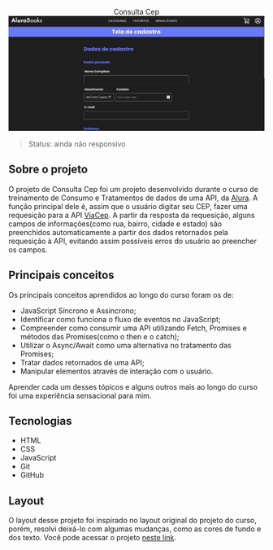 <p align="center">
  Consulta Cep
  <img src="img/preview.JPG">
</p>

>Status: ainda não responsivo

## Sobre o projeto
O projeto de Consulta Cep foi um projeto desenvolvido durante o curso de treinamento de Consumo e Tratamentos de dados de uma API, da [Alura](https://www.alura.com.br/). 
A função principal dele é, assim que o usuário digitar seu CEP, fazer uma requesição para a API [ViaCep](https://viacep.com.br/). A partir da resposta da requesição, alguns campos de informações(como rua, bairro, cidade e estado) são preenchidos automaticamente a partir dos dados retornados pela requesição à API, evitando assim possíveis erros do usuário ao preencher os campos.

## Principais conceitos
Os principais conceitos aprendidos ao longo do curso foram os de:

- JavaScript Síncrono e Assíncrono;
- Identificar como funciona o fluxo de eventos no JavaScript;
- Compreender como consumir uma API utilizando Fetch, Promises e métodos das Promises(como o then e o catch);
- Utilizar o Async/Await como uma alternativa no tratamento das Promises;
- Tratar dados retornados de uma API;
- Manipular elementos através de interação com o usuário.

Aprender cada um desses tópicos e alguns outros mais ao longo do curso foi uma experiência sensacional para mim.

## Tecnologias

- HTML
- CSS
- JavaScript
- Git
- GitHub

## Layout
O layout desse projeto foi inspirado no layout original do projeto do curso, porém, resolvi deixá-lo com algumas mudanças, como as cores de fundo e dos texto.
Você pode acessar o projeto [neste link]().